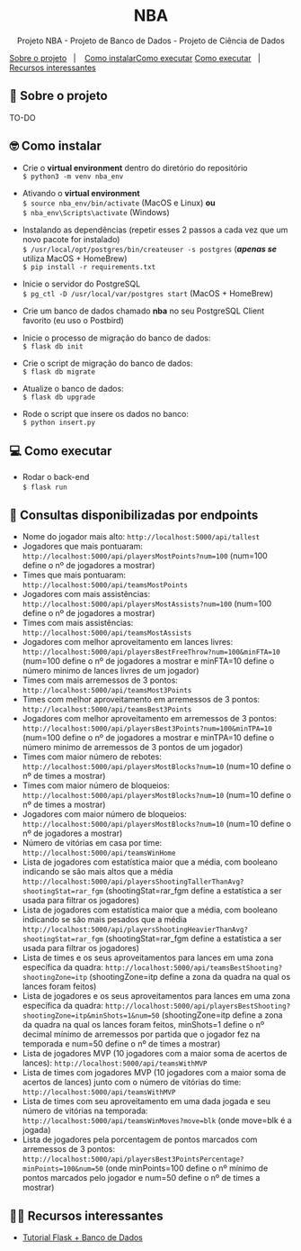 <h1 align="center">NBA</h1>

<p align="center">
  <p align="center">Projeto NBA - Projeto de Banco de Dados - Projeto de Ciência de Dados</p>
  <a href="#-sobre-o-projeto">Sobre o projeto</a>&nbsp;&nbsp;&nbsp;|&nbsp;&nbsp;&nbsp;
  <a href="#-como-instalar">Como instalar</a><a href="#-como-executar">Como executar</a>
  <a href="#-como-executar">Como executar</a>&nbsp;&nbsp;&nbsp;|&nbsp;&nbsp;&nbsp;
  <a href="#-recursos-interessantes">Recursos interessantes</a>
</p>

## 🏀 Sobre o projeto
TO-DO

## 🤓 Como instalar
* Crie o **virtual environment** dentro do diretório do repositório<br>
`$ python3 -m venv nba_env`<br>

* Ativando o **virtual environment**<br>
`$ source nba_env/bin/activate` (MacOS e Linux) **ou** <br>
`$ nba_env\Scripts\activate` (Windows)<br>

* Instalando as dependências (repetir esses 2 passos a cada vez que um novo pacote for instalado)<br>
`$ /usr/local/opt/postgres/bin/createuser -s postgres` (***apenas se*** utiliza MacOS + HomeBrew)<br>
`$ pip install -r requirements.txt`

* Inicie o servidor do PostgreSQL<br>
`$ pg_ctl -D /usr/local/var/postgres start` (MacOS + HomeBrew)<br>
  
* Crie um banco de dados chamado **nba** no seu PostgreSQL Client favorito (eu uso o Postbird)<br>

* Inicie o processo de migração do banco de dados:<br>
`$ flask db init`
  
* Crie o script de migração do banco de dados:<br>
`$ flask db migrate`

* Atualize o banco de dados:<br>
`$ flask db upgrade`

* Rode o script que insere os dados no banco:<br>
`$ python insert.py`

## 💻 Como executar
* Rodar o back-end<br>
`$ flask run`

## 🎯 Consultas disponibilizadas por endpoints
* Nome do jogador mais alto: `http://localhost:5000/api/tallest`
* Jogadores que mais pontuaram: `http://localhost:5000/api/playersMostPoints?num=100` (num=100 define o nº de jogadores a mostrar)
* Times que mais pontuaram: `http://localhost:5000/api/teamsMostPoints`
* Jogadores com mais assistências: `http://localhost:5000/api/playersMostAssists?num=100` (num=100 define o nº de jogadores a mostrar)
* Times com mais assistências: `http://localhost:5000/api/teamsMostAssists`
* Jogadores com melhor aproveitamento em lances livres: `http://localhost:5000/api/playersBestFreeThrow?num=100&minFTA=10` (num=100 define o nº de jogadores a mostrar e minFTA=10 define o número minimo de lances livres de um jogador)
* Times com mais arremessos de 3 pontos: `http://localhost:5000/api/teamsMost3Points`
* Times com melhor aproveitamento em arremessos de 3 pontos: `http://localhost:5000/api/teamsBest3Points`
* Jogadores com melhor aproveitamento em arremessos de 3 pontos: `http://localhost:5000/api/playersBest3Points?num=100&minTPA=10` (num=100 define o nº de jogadores a mostrar e minTPA=10 define o número minimo de arremessos de 3 pontos de um jogador)
* Times com maior número de rebotes: `http://localhost:5000/api/playersMostBlocks?num=10` (num=10 define o nº de times a mostrar)
* Times com maior número de bloqueios: `http://localhost:5000/api/playersMostBlocks?num=10` (num=10 define o nº de times a mostrar)
* Jogadores com maior número de bloqueios: `http://localhost:5000/api/playersMostBlocks?num=10` (num=10 define o nº de jogadores a mostrar)
* Número de vitórias em casa por time: `http://localhost:5000/api/teamsWinHome`
* Lista de jogadores com estatística maior que a média, com booleano indicando se são mais altos que a média
 `http://localhost:5000/api/playersShootingTallerThanAvg?shootingStat=rar_fgm` (shootingStat=rar_fgm define a estatística a ser usada para filtrar os jogadores)
 * Lista de jogadores com estatística maior que a média, com booleano indicando se são mais pesados que a média
 `http://localhost:5000/api/playersShootingHeavierThanAvg?shootingStat=rar_fgm` (shootingStat=rar_fgm define a estatística a ser usada para filtrar os jogadores)
 * Lista de times e os seus aproveitamentos para lances em uma zona específica da quadra: 
 `http://localhost:5000/api/teamsBestShooting?shootingZone=itp` (shootingZone=itp define a zona da quadra na qual os lances foram feitos)
 * Lista de jogadores e os seus aproveitamentos para lances em uma zona específica da quadra: 
 `http://localhost:5000/api/playersBestShooting?shootingZone=itp&minShots=1&num=50` (shootingZone=itp define a zona da quadra na qual os lances foram feitos, minShots=1 define o nº decimal mínimo de arremessos por partida que o jogador fez na temporada e num=50 define o nº de times a mostrar)
 * Lista de jogadores MVP (10 jogadores com a maior soma de acertos de lances): `http://localhost:5000/api/teamsWithMVP`
 * Lista de times com jogadores MVP (10 jogadores com a maior soma de acertos de lances) junto com o número de vitórias do time: 
 `http://localhost:5000/api/teamsWithMVP`
  * Lista de times com seu aproveitamento em uma dada jogada e seu número de vitórias na temporada: `http://localhost:5000/api/teamsWinMoves?move=blk` (onde move=blk é a jogada)
  * Lista de jogadores pela porcentagem de pontos marcados com arremessos de 3 pontos: `http://localhost:5000/api/playersBest3PointsPercentage?minPoints=100&num=50` (onde minPoints=100 define o nº mínimo de pontos marcados pelo jogador e num=50 define o nº de times a mostrar)

## 🧑‍🏫 Recursos interessantes
* [Tutorial Flask + Banco de Dados](https://blog.miguelgrinberg.com/post/the-flask-mega-tutorial-part-iv-database)